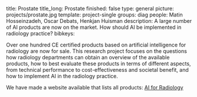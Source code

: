 title: Prostate
title_long: Prostate
finished: false
type: general
picture: projects/prostate.jpg
template: project-single
groups: diag
people: Matin Hosseinzadeh, Oscar Debats, Henkjan Huisman
description: A large number of AI products are now on the market. How should AI be implemented in radiology practice? 
bibkeys: 

Over one hundred CE certified products based on artificial intelligence for radiology are now for sale. This research project focuses on the questions how radiology departments can obtain an overview of the available products, how to best evaluate these products in terms of different aspects, from technical performance to cost-effectiveness and societal benefit, and how to implement AI in the radiology practice.

We have made a website available that lists all products: [AI for Radiology](https://grand-challenge.org/aiforradiology/)
